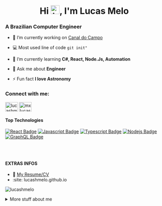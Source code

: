 <h1 align="center">Hi <img src="https://user-images.githubusercontent.com/1303154/88677602-1635ba80-d120-11ea-84d8-d263ba5fc3c0.gif" width="28px" alt="hi">, I'm Lucas Melo</h1>


<h3 align="left">A Brazilian Computer Engineer</h3>

- 🔭 I’m currently working on [Canal do Campo](canaldocampo.com.br)

- :computer: Most used line of code `git init"`

- 🌱 I’m currently learning **C#, React, Node.Js, Automation**

- 💬 Ask me about **Engineer**

- ⚡ Fun fact **I love Astronomy**



<h3 align="left">Connect with me:</h3>
<p align="left">
<a href="https://linkedin.com/in/lucashmelo97" target="blank"><img align="center" src="https://raw.githubusercontent.com/rahuldkjain/github-profile-readme-generator/master/src/images/icons/Social/linked-in-alt.svg" alt="lucashmelo97" height="30" width="40" /></a>
<a href="https://discord.gg/mxlucas10#1065" target="blank"><img align="center" src="https://raw.githubusercontent.com/rahuldkjain/github-profile-readme-generator/master/src/images/icons/Social/discord.svg" alt="mxlucas10#1065" height="30" width="40" /></a>
</p>

#### Top Technologies

[![React Badge](https://img.shields.io/badge/-React-61DBFB?style=for-the-badge&labelColor=black&logo=react&logoColor=61DBFB)](#) [![Javascript Badge](https://img.shields.io/badge/-Javascript-F0DB4F?style=for-the-badge&labelColor=black&logo=javascript&logoColor=F0DB4F)](#) [![Typescript Badge](https://img.shields.io/badge/-Typescript-007acc?style=for-the-badge&labelColor=black&logo=typescript&logoColor=007acc)](#) [![Nodejs Badge](https://img.shields.io/badge/-Nodejs-3C873A?style=for-the-badge&labelColor=black&logo=node.js&logoColor=3C873A)](#) [![GraphQL Badge](https://img.shields.io/badge/-GraphQl-e535ab?style=for-the-badge&labelColor=black&logo=node.js&logoColor=e535ab)](#)


<br />
<br />

#### EXTRAS INFOS
- :paperclip: [My Resume/CV](#)
- :site: lucashmelo.github.io

<p align="left"> <img src="https://komarev.com/ghpvc/?username=lucashmelo&label=Profile%20views&color=80ffff&style=plastic" alt="lucashmelo" /> </p>

<details>
<summary>
  More stuff about me
</summary>

<br >

I love sharing knowledge and putting tutorials, courses and posts together for helping other developers, and tjat's why CoderOne Youtube Channel exists!

#### What is CoderOne?

CoderOne is a youtube channel for learning Web/Mobile development, coding and design. Including new technologies and frameworks and anything really related to development world.






<p><img align="left" src="https://github-readme-stats.vercel.app/api/top-langs?username=lucashmelo&show_icons=true&locale=en&layout=compact" alt="lucashmelo" /></p>

<p>&nbsp;<img align="center" src="https://github-readme-stats.vercel.app/api?username=lucashmelo&show_icons=true&theme=dark&cache_seconds=1800&locale=en" alt="lucashmelo" /></p>

<p><img align="center" src="https://github-readme-streak-stats.herokuapp.com/?user=lucashmelo&" alt="lucashmelo" /></p>



</details>